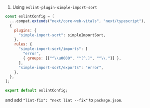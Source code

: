 1. Using `eslint-plugin-simple-import-sort`

```javascript
const eslintConfig = [
  ...compat.extends("next/core-web-vitals", "next/typescript"),
  {
    plugins: {
      "simple-import-sort": simpleImportSort,
    },
    rules: {
      "simple-import-sort/imports": [
        "error",
        { groups: [["^\\u0000", "^[^.]", "^\\."]] },
      ],
      "simple-import-sort/exports": "error",
    },
  },
];

export default eslintConfig;
```

and add `"lint-fix": "next lint --fix"` to `package.json`.

